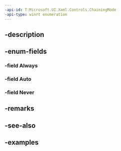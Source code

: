 ```yaml
---
-api-id: T:Microsoft.UI.Xaml.Controls.ChainingMode
-api-type: winrt enumeration
---
```


## -description

## -enum-fields

### -field Always

### -field Auto

### -field Never

## -remarks

## -see-also

## -examples

